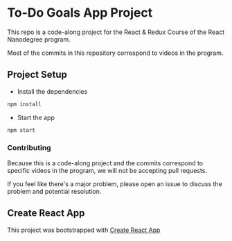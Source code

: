 # To-Do Goals App Project
This repo is a code-along project for the React & Redux Course of the React Nanodegree program.

Most of the commits in this repository correspond to videos in the program.

## Project Setup

- Install the dependencies 
```bash
npm install
```
- Start the app 
```bash
npm start
```

### Contributing
Because this is a code-along project and the commits correspond to specific videos in the program, we will not be accepting pull requests.

If you feel like there's a major problem, please open an issue to discuss the problem and potential resolution.

## Create React App

This project was bootstrapped with [Create React App](https://github.com/facebookincubator/create-react-app)